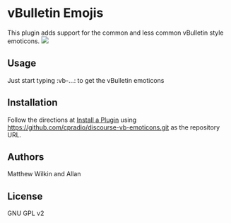 # vBulletin Emojis

This plugin adds support for the common and less common vBulletin style emoticons.
![](https://raw.githubusercontent.com/cpradio/discourse-vb-emoticons/master/screenshot.png)

## Usage

Just start typing :vb-...: to get the vBulletin emoticons

## Installation

Follow the directions at [Install a Plugin](https://meta.discourse.org/t/install-a-plugin/19157) using https://github.com/cpradio/discourse-vb-emoticons.git as the repository URL.

## Authors

Matthew Wilkin and Allan

## License

GNU GPL v2
